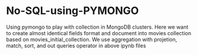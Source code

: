 # No-SQL-using-PYMONGO

Using pymongo to play with collection in MongoDB clusters. Here we want to create almost identical fields format and document into movies collection based on movies_initial_collection. We use aggregation with projetion, match, sort, and out queries operator in above ipynb files
